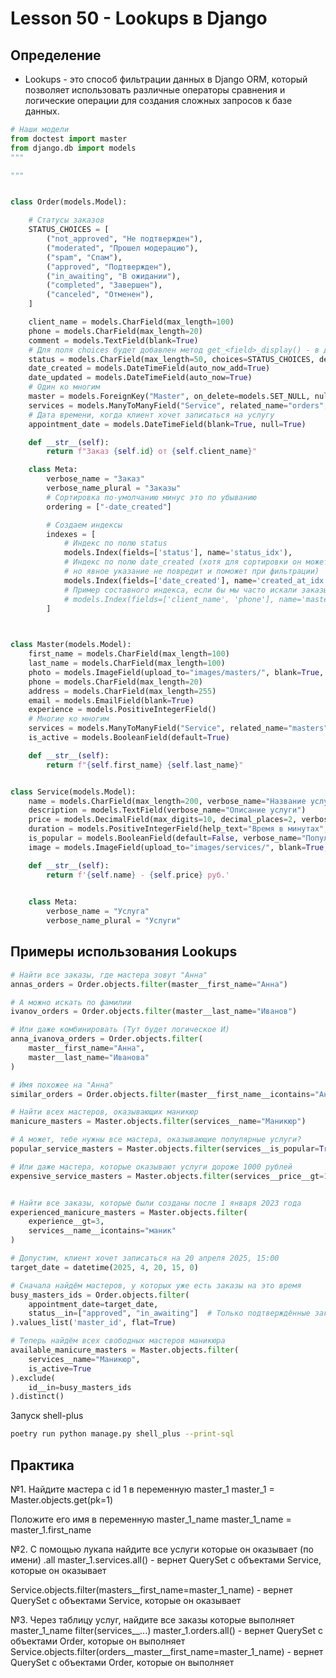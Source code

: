 # Lesson 50 - Lookups в Django

## Определение
- Lookups - это способ фильтрации данных в Django ORM, который позволяет использовать различные операторы сравнения и логические операции для создания сложных запросов к базе данных.

```python
# Наши модели
from doctest import master
from django.db import models
"""

"""


class Order(models.Model):

    # Статусы заказов
    STATUS_CHOICES = [
        ("not_approved", "Не подтвержден"),
        ("moderated", "Прошел модерацию"),
        ("spam", "Спам"),
        ("approved", "Подтвержден"),
        ("in_awaiting", "В ожидании"),
        ("completed", "Завершен"),
        ("canceled", "Отменен"),
    ]

    client_name = models.CharField(max_length=100)
    phone = models.CharField(max_length=20)
    comment = models.TextField(blank=True)
    # Для поля choices будет добавлен метод get_<field>_display() - в данном случае get_status_display() - возвращает человеческое название статуса
    status = models.CharField(max_length=50, choices=STATUS_CHOICES, default="not_approved")
    date_created = models.DateTimeField(auto_now_add=True)
    date_updated = models.DateTimeField(auto_now=True)
    # Один ко многим
    master = models.ForeignKey("Master", on_delete=models.SET_NULL, null=True, related_name="orders")
    services = models.ManyToManyField("Service", related_name="orders", blank=True)
    # Дата времени, когда клиент хочет записаться на услугу
    appointment_date = models.DateTimeField(blank=True, null=True)

    def __str__(self):
        return f"Заказ {self.id} от {self.client_name}"

    class Meta:
        verbose_name = "Заказ"
        verbose_name_plural = "Заказы"
        # Сортировка по-умолчанию минус это по убыванию
        ordering = ["-date_created"]

        # Создаем индексы
        indexes = [
            # Индекс по полю status
            models.Index(fields=['status'], name='status_idx'),
            # Индекс по полю date_created (хотя для сортировки он может создаться и так,
            # но явное указание не повредит и поможет при фильтрации)
            models.Index(fields=['date_created'], name='created_at_idx'),
            # Пример составного индекса, если бы мы часто искали заказы мастера за период
            # models.Index(fields=['client_name', 'phone'], name='master_created_idx'),
        ]
            


class Master(models.Model):
    first_name = models.CharField(max_length=100)
    last_name = models.CharField(max_length=100)
    photo = models.ImageField(upload_to="images/masters/", blank=True, null=True)
    phone = models.CharField(max_length=20)
    address = models.CharField(max_length=255)
    email = models.EmailField(blank=True)
    experience = models.PositiveIntegerField()
    # Многие ко многим
    services = models.ManyToManyField("Service", related_name="masters")
    is_active = models.BooleanField(default=True)

    def __str__(self):
        return f"{self.first_name} {self.last_name}"


class Service(models.Model):
    name = models.CharField(max_length=200, verbose_name="Название услуги")
    description = models.TextField(verbose_name="Описание услуги")
    price = models.DecimalField(max_digits=10, decimal_places=2, verbose_name="Цена услуги")
    duration = models.PositiveIntegerField(help_text="Время в минутах", verbose_name="Время выполнения услуги")
    is_popular = models.BooleanField(default=False, verbose_name="Популярная услуга")
    image = models.ImageField(upload_to="images/services/", blank=True, null=True, verbose_name="Изображение услуги")

    def __str__(self):
        return f'{self.name} - {self.price} руб.'

    
    class Meta:
        verbose_name = "Услуга"
        verbose_name_plural = "Услуги"
```

## Примеры использования Lookups

```python
# Найти все заказы, где мастера зовут "Анна"
annas_orders = Order.objects.filter(master__first_name="Анна")

# А можно искать по фамилии
ivanov_orders = Order.objects.filter(master__last_name="Иванов")

# Или даже комбинировать (Тут будет логическое И)
anna_ivanova_orders = Order.objects.filter(
    master__first_name="Анна", 
    master__last_name="Иванова"
)

# Имя похожее на "Анна"
similar_orders = Order.objects.filter(master__first_name__icontains="Ан")

# Найти всех мастеров, оказывающих маникюр
manicure_masters = Master.objects.filter(services__name="Маникюр")

# А может, тебе нужны все мастера, оказывающие популярные услуги?
popular_service_masters = Master.objects.filter(services__is_popular=True)

# Или даже мастера, которые оказывают услуги дороже 1000 рублей
expensive_service_masters = Master.objects.filter(services__price__gt=1000)


# Найти все заказы, которые были созданы после 1 января 2023 года
experienced_manicure_masters = Master.objects.filter(
    experience__gt=3,
    services__name__icontains="маник"
)

# Допустим, клиент хочет записаться на 20 апреля 2025, 15:00
target_date = datetime(2025, 4, 20, 15, 0)

# Сначала найдём мастеров, у которых уже есть заказы на это время
busy_masters_ids = Order.objects.filter(
    appointment_date=target_date,
    status__in=["approved", "in_awaiting"]  # Только подтверждённые заказы и ожидающие
).values_list('master_id', flat=True)

# Теперь найдём всех свободных мастеров маникюра
available_manicure_masters = Master.objects.filter(
    services__name="Маникюр",
    is_active=True
).exclude(
    id__in=busy_masters_ids
).distinct()
```

Запуск shell-plus
```bash
poetry run python manage.py shell_plus --print-sql
```

## Практика
№1. Найдите мастера с id 1 в переменную master_1
master_1 = Master.objects.get(pk=1)

Положите его имя в переменную master_1_name
master_1_name = master_1.first_name

№2. C помощью лукапа найдите все услуги которые он оказывает (по имени)
.all
master_1.services.all() - вернет QuerySet с объектами Service, которые он оказывает

Service.objects.filter(masters__first_name=master_1_name) - вернет QuerySet с объектами Service, которые он оказывает



№3. Через таблицу услуг, найдите все заказы которые выполняет master_1_name
filter(services__...)
master_1.orders.all() - вернет QuerySet с объектами Order, которые он выполняет
Service.objects.filter(orders__master__first_name=master_1_name) - вернет QuerySet с объектами Order, которые он выполняет

